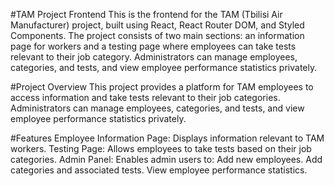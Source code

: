 #TAM Project Frontend
This is the frontend for the TAM (Tbilisi Air Manufacturer) project, built using React, React Router DOM, and Styled Components. The project consists of two main sections: an information page for workers and a testing page where employees can take tests relevant to their job category. Administrators can manage employees, categories, and tests, and view employee performance statistics privately.

#Project Overview
This project provides a platform for TAM employees to access information and take tests relevant to their job categories. Administrators can manage employees, categories, and tests, and view employee performance statistics privately.

#Features
Employee Information Page: Displays information relevant to TAM workers.
Testing Page: Allows employees to take tests based on their job categories.
Admin Panel: Enables admin users to:
  Add new employees.
  Add categories and associated tests.
  View employee performance statistics.
